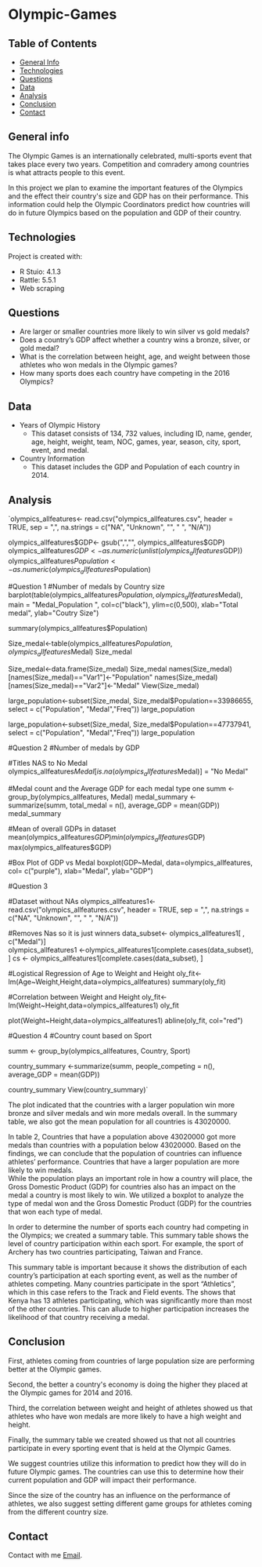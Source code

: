 # Olympic-Games

## Table of Contents
* [General Info](#general-information)
* [Technologies](#technologies)
* [Questions](#questions)
* [Data](#data)
* [Analysis](#analysis)
* [Conclusion](#conclusion)
* [Contact](#contact)

## General info
The Olympic Games is an internationally celebrated, multi-sports event that takes place every two years. Competition and comradery among countries is what attracts people to this event. 

In this project we plan to examine the important features of the Olympics and the effect their country's size and GDP has on their performance. This information could help the Olympic Coordinators predict how countries will do in future Olympics based on the population and GDP of their country.
	
## Technologies
Project is created with:
* R Stuio: 4.1.3
* Rattle: 5.5.1
* Web scraping 

## Questions
* Are larger or smaller countries more likely to win silver vs gold medals?
* Does a country’s GDP affect whether a country wins a bronze, silver, or gold medal?
* What is the correlation between height, age, and weight between those athletes who won medals in the Olympic games?
* How many sports does each country have competing in the 2016 Olympics?

## Data 
* Years of Olympic History 
	* This dataset consists of 134, 732 values, including ID, name, gender, age, height, weight, team, NOC, games, year, season, city, sport, event, and medal. 
* Country Information 
	* This dataset includes the GDP and Population of each country in 2014. 

## Analysis 
`olympics_allfeatures<- read.csv("olympics_allfeatures.csv",
                    header = TRUE,
                    sep = ",",
                    na.strings = c("NA", "Unknown", "", " ", "N/A"))

olympics_allfeatures$GDP<- gsub(",","", olympics_allfeatures$GDP)
olympics_allfeatures$GDP<- as.numeric(unlist(olympics_allfeatures$GDP))
olympics_allfeatures$Population<- as.numeric(olympics_allfeatures$Population)

#Question 1
#Number of medals by Country size
barplot(table(olympics_allfeatures$Population, olympics_allfeatures$Medal),
        main = "Medal_Population ",
        col=c("black"),
        ylim=c(0,500),
        xlab="Total medal", ylab="Coutry Size")

summary(olympics_allfeatures$Population)

Size_medal<-table(olympics_allfeatures$Population, olympics_allfeatures$Medal)
Size_medal

Size_medal<-data.frame(Size_medal)
Size_medal
names(Size_medal)[names(Size_medal)=="Var1"]<-"Population"
names(Size_medal)[names(Size_medal)=="Var2"]<-"Medal"
View(Size_medal)


large_population<-subset(Size_medal, Size_medal$Population==33986655, select = c("Population", "Medal","Freq"))
large_population

large_population<-subset(Size_medal, Size_medal$Population==47737941, select = c("Population", "Medal","Freq"))
large_population

#Question 2
#Number of medals by GDP

#Titles NAS to No Medal
olympics_allfeatures$Medal[is.na(olympics_allfeatures$Medal)] = "No Medal"

#Medal count and the Average GDP for each medal type one 
summ <- group_by(olympics_allfeatures, Medal) 
medal_summary <- summarize(summ,
                           total_medal = n(),
                           average_GDP = mean(GDP)) 
medal_summary

#Mean of overall GDPs in dataset
mean(olympics_allfeatures$GDP)
min(olympics_allfeatures$GDP)
max(olympics_allfeatures$GDP)

#Box Plot of GDP vs Medal 
boxplot(GDP~Medal, 
        data=olympics_allfeatures,
        col= c("purple"),
        xlab="Medal", 
        ylab="GDP")

#Question 3

#Dataset without NAs
olympics_allfeatures1<- read.csv("olympics_allfeatures.csv",
                                header = TRUE,
                                sep = ",",
                                na.strings = c("NA", "Unknown", "", " ", "N/A"))

#Removes Nas so it is just winners
data_subset<- olympics_allfeatures1[ , c("Medal")]  
olympics_allfeatures1 <-olympics_allfeatures1[complete.cases(data_subset), ]
cs <- olympics_allfeatures1[complete.cases(data_subset), ]

#Logistical Regression of Age to Weight and Height
oly_fit<-lm(Age~Weight,Height,data=olympics_allfeatures)
summary(oly_fit)

#Correlation between Weight and Height
oly_fit<-lm(Weight~Height,data=olympics_allfeatures1)
oly_fit

plot(Weight~Height,data=olympics_allfeatures1)
abline(oly_fit, col="red")

#Question 4
#Country count based on Sport

summ <- group_by(olympics_allfeatures, Country, Sport)

country_summary <-summarize(summ,
                            people_competing = n(),
                            average_GDP = mean(GDP))

country_summary
View(country_summary)`



The plot indicated that the countries with a larger population win more bronze and silver medals and win more medals overall. In the summary table, we also got the mean population for all countries is 43020000. 

In table 2, Countries that have a population above 43020000 got more medals than countries with a population below 43020000. Based on the findings, we can conclude that the population of countries can influence athletes’ performance. Countries that have a larger population are more likely to win medals.	
While the population plays an important role in how a country will place, the Gross Domestic Product (GDP) for countries also has an impact on the medal a country is most likely to win. We utilized a boxplot to analyze the type of medal won and the Gross Domestic Product (GDP) for the countries that won each type of medal.

In order to determine the number of sports each country had competing in the Olympics; we created a summary table. This summary table shows the level of country participation within each sport. For example, the sport of Archery has two countries participating, Taiwan and France. 

This summary table is important because it shows the distribution of each country’s participation at each sporting event, as well as the number of athletes competing. Many countries participate in the sport “Athletics”, which in this case refers to the Track and Field events. The shows that Kenya has 13 athletes participating, which was significantly more than most of the other countries. This can allude to higher participation increases the likelihood of that country receiving a medal.

  
## Conclusion  
First, athletes coming from countries of large population size are performing better at the Olympic games.

Second, the better a country's economy is doing the higher they placed at the Olympic games for 2014 and 2016. 

Third, the correlation between weight and height of athletes showed us that athletes who have won medals are more likely to have a high weight and height. 

Finally, the summary table we created showed us that not all countries participate in every sporting event that is held at the Olympic Games. 

We suggest countries utilize this information to predict how they will do in future Olympic games. The countries can use this to determine how their current population and GDP will impact their performance. 

Since the size of the country has an influence on the performance of athletes, we also suggest setting different game groups for athletes coming from the different country size.

## Contact 
Contact with me [Email](http://zhiyuan-zhao@uiowa.edu).
